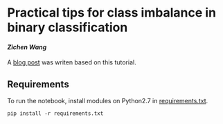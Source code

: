# Practical tips for class imbalance in binary classification
#### _Zichen Wang_

A [blog post](https://medium.com/@wangzc921/practical-tips-for-class-imbalance-in-binary-classification-6ee29bcdb8a7?source=friends_link&sk=16c43640eab3817a8de3cb15eedb181a) was writen based on this tutorial. 

## Requirements
To run the notebook, install modules on Python2.7 in [requirements.txt](https://github.com/wangz10/class_imbalance/blob/master/requirements.txt).

`
pip install -r requirements.txt
`
